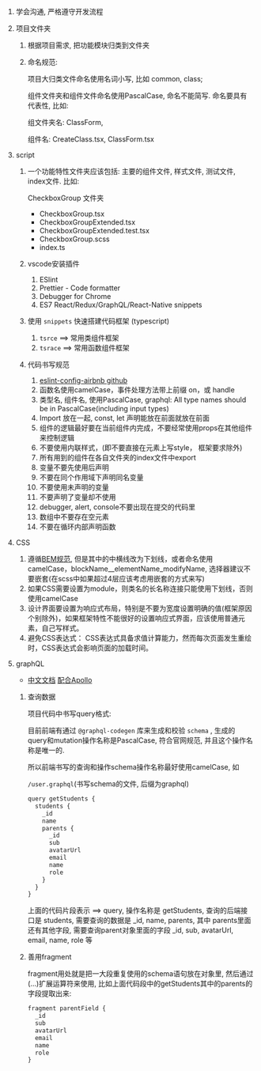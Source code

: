 1. 学会沟通, 严格遵守开发流程

2. 项目文件夹

   1. 根据项目需求, 把功能模块归类到文件夹

   2. 命名规范: 

      项目大归类文件命名使用名词小写, 比如 common, class;

      组件文件夹和组件文件命名使用PascalCase, 命名不能简写. 命名要具有代表性, 比如:

      组文件夹名: ClassForm, 

      组件名: CreateClass.tsx, ClassForm.tsx

3. script

   1. 一个功能特性文件夹应该包括: 主要的组件文件, 样式文件, 测试文件, index文件. 比如: 

      CheckboxGroup 文件夹

      - CheckboxGroup.tsx
      - CheckboxGroupExtended.tsx
      - CheckboxGroupExtended.test.tsx
      - CheckboxGroup.scss
      - index.ts

   2. vscode安装插件

      1. ESlint
      2. Prettier - Code formatter
      3. Debugger for Chrome
      4. ES7 React/Redux/GraphQL/React-Native snippets
      
   3. 使用 `snippets` 快速搭建代码框架 (typescript)

      1.  `tsrce` ==> 常用类组件框架
      2. `tsrace` ==> 常用函数组件框架

   4. 代码书写规范

      1. [eslint-config-airbnb github](https://github.com/lin-123/javascript)
      2. 函数名使用camelCase，事件处理方法带上前缀 on，或 handle
      3. 类型名, 组件名, 使用PascalCase, graphql: All type names should be in PascalCase(including input types)
      4. Import 放在一起, const, let 声明能放在前面就放在前面
      5. 组件的逻辑最好要在当前组件内完成，不要经常使用props在其他组件来控制逻辑
      6. 不要使用内联样式，(即不要直接在元素上写style， 框架要求除外)
      7. 所有用到的组件在各自文件夹的index文件中export
      8. 变量不要先使用后声明
      9. 不要在同个作用域下声明同名变量
      10. 不要使用未声明的变量
      11. 不要声明了变量却不使用
      12. debugger, alert,  console不要出现在提交的代码里
      13. 数组中不要存在空元素
      14. 不要在循环内部声明函数

4. CSS

   1. 遵循[BEM规范](https://en.bem.info/methodology/quick-start/#introduction), 但是其中的中横线改为下划线，或者命名使用camelCase，blockName__elementName_modifyName, 选择器建议不要嵌套(在scss中如果超过4层应该考虑用嵌套的方式来写)
   2. 如果CSS需要设置为module，则类名的长名称连接只能使用下划线，否则使用camelCase
   3. 设计界面要设置为响应式布局，特别是不要为宽度设置明确的值(框架原因个别除外)，如果框架特性不能很好的设置响应式界面，应该使用普通元素，自己写样式。
   4. 避免CSS表达式： CSS表达式具备求值计算能力，然而每次页面发生重绘时，CSS表达式会影响页面的加载时间。

5. graphQL

   - [中文文档](https://graphql.cn/learn/)	[配合Apollo](https://www.apollographql.com/docs/react/data/queries/)

   1. 查询数据

      项目代码中书写query格式: 

      目前前端有通过 `@graphql-codegen` 库来生成和校验 `schema` , 生成的query和mutation操作名称是PascalCase, 符合官网规范, 并且这个操作名称是唯一的.

      所以前端书写的查询和操作schema操作名称最好使用camelCase, 如 

      `/user.graphql`(书写schema的文件, 后缀为graphql)

      ```js
      query getStudents {
        students {
          _id
          name
          parents {
            _id
            sub
            avatarUrl
            email
            name
            role
          }
        }
      }
      ```

      上面的代码片段表示 ==> query, 操作名称是 getStudents, 查询的后端接口是 students, 需要查询的数据是 _id, name, parents, 其中 parents里面还有其他字段, 需要查询parent对象里面的字段 _id, sub, avatarUrl, email, name, role 等

   2. 善用fragment

      fragment用处就是把一大段重复使用的schema语句放在对象里, 然后通过(...)扩展运算符来使用, 比如上面代码段中的getStudents其中的parents的字段提取出来:

      ```js
      fragment parentField {
        _id
        sub
        avatarUrl
        email
        name
        role
      }
      ```